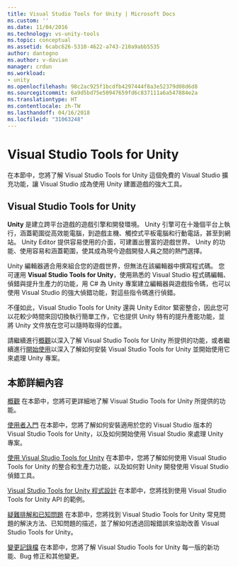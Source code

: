 ```yaml
---
title: Visual Studio Tools for Unity | Microsoft Docs
ms.custom: ''
ms.date: 11/04/2016
ms.technology: vs-unity-tools
ms.topic: conceptual
ms.assetid: 6cabc626-5310-4622-a743-210a9abb5535
author: dantogno
ms.author: v-davian
manager: crdun
ms.workload:
- unity
ms.openlocfilehash: 98c2ac925f1bcdfb4297444f8a3e52379d08d6d8
ms.sourcegitcommit: 6a9d5bd75e50947659fd6c837111a6a547884e2a
ms.translationtype: HT
ms.contentlocale: zh-TW
ms.lasthandoff: 04/16/2018
ms.locfileid: "31063248"
---
```

# <a name="visual-studio-tools-for-unity"></a>Visual Studio Tools for Unity
在本節中，您將了解 Visual Studio Tools for Unity 這個免費的 Visual Studio 擴充功能，讓 Visual Studio 成為使用 Unity 建置遊戲的強大工具。

## <a name="visual-studio-tools-for-unity"></a>Visual Studio Tools for Unity
 **Unity** 是建立跨平台遊戲的遊戲引擎和開發環境。 Unity 引擎可在十幾個平台上執行，涵蓋範圍從高效能電腦，到遊戲主機、觸控式平板電腦和行動電話，甚至到網站。 Unity Editor 提供容易使用的介面，可建置出豐富的遊戲世界。 Unity 的功能、使用容易和涵蓋範圍，使其成為現今遊戲開發人員之間的熱門選擇。

 Unity 編輯器適合用來組合您的遊戲世界，但無法在該編輯器中撰寫程式碼。 您可運用 **Visual Studio Tools for Unity**，使用熟悉的 Visual Studio 程式碼編輯、偵錯與提升生產力的功能，用 C# 為 Unity 專案建立編輯器與遊戲指令碼，也可以使用 Visual Studio 的強大偵錯功能，對這些指令碼進行偵錯。

 不僅如此，Visual Studio Tools for Unity 還與 Unity Editor 緊密整合，因此您可以花較少時間來回切換執行簡單工作，它也提供 Unity 特有的提升產能功能，並將 Unity 文件放在您可以隨時取得的位置。

 請繼續進行[概觀](../cross-platform/overview-of-visual-studio-tools-for-unity.md)以深入了解 Visual Studio Tools for Unity 所提供的功能，或者繼續進行[開始使用](../cross-platform/getting-started-with-visual-studio-tools-for-unity.md)以深入了解如何安裝 Visual Studio Tools for Unity 並開始使用它來處理 Unity 專案。

## <a name="more-in-this-section"></a>本節詳細內容
 [概觀](../cross-platform/overview-of-visual-studio-tools-for-unity.md) 在本節中，您將可更詳細地了解 Visual Studio Tools for Unity 所提供的功能。

 [使用者入門](../cross-platform/getting-started-with-visual-studio-tools-for-unity.md) 在本節中，您將了解如何安裝適用於您的 Visual Studio 版本的 Visual Studio Tools for Unity，以及如何開始使用 Visual Studio 來處理 Unity 專案。

 [使用 Visual Studio Tools for Unity](../cross-platform/using-visual-studio-tools-for-unity.md) 在本節中，您將了解如何使用 Visual Studio Tools for Unity 的整合和生產力功能，以及如何對 Unity 開發使用 Visual Studio 偵錯工具。

 [Visual Studio Tools for Unity 程式設計](../cross-platform/programming-visual-studio-tools-for-unity.md) 在本節中，您將找到使用 Visual Studio Tools for Unity API 的範例。

 [疑難排解和已知問題](../cross-platform/troubleshooting-and-known-issues-visual-studio-tools-for-unity.md) 在本節中，您將找到 Visual Studio Tools for Unity 常見問題的解決方法、已知問題的描述，並了解如何透過回報錯誤來協助改善 Visual Studio Tools for Unity。

 [變更記錄檔](../cross-platform/change-log-visual-studio-tools-for-unity.md) 在本節中，您將了解 Visual Studio Tools for Unity 每一版的新功能、Bug 修正和其他變更。
